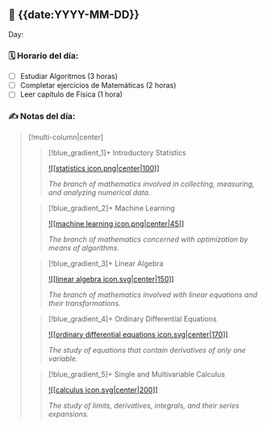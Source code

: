 ## 📅 {{date:YYYY-MM-DD}}

Day: 

### 🗓️ Horario del día:

- [ ] Estudiar Algoritmos (3 horas)
- [ ] Completar ejercicios de Matemáticas (2 horas)
- [ ] Leer capítulo de Física (1 hora)

### ✍️ Notas del día:
> [!multi-column|center]
> 
> >[!blue_gradient_1]+   Introductory Statistics
> >
>> [![[statistics icon.png|center|100]]](introductory%20statistics.md)
> >
> >*The branch of mathematics involved in collecting, measuring, and analyzing numerical data.*
> 
> >[!blue_gradient_2]+ Machine Learning
> >
> >[![[machine learning icon.png|center|45]]](machine%20learning.md)
> >
> >*The branch of mathematics concerned with optimization by means of algorithms.*
> 
> >[!blue_gradient_3]+ Linear Algebra
> >
> > [![[linear algebra icon.svg|center|150]]](linear%20algebra.md)
> >
> >*The branch of mathematics involved with linear equations and their transformations.*
>
> >[!blue_gradient_4]+ Ordinary Differential Equations
> >
> > [![[ordinary differential equations icon.svg|center|170]]](ordinary%20differential%20equations.md)
> > 
> >*The study of equations that contain derivatives of only one variable.*
> 
> >[!blue_gradient_5]+ Single and Multivariable Calculus
> >
> > [![[calculus icon.svg|center|200]]](single%20and%20multivariable%20calculus.md)
> > 
> >*The study of limits, derivatives, integrals, and their series expansions.*